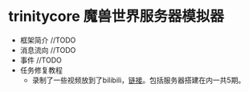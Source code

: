 # trinitycore 魔兽世界服务器模拟器

- 框架简介 //TODO
- 消息流向 //TODO
- 事件 //TODO
- 任务修复教程
  - 录制了一些视频放到了bilibili，[链接](https://www.bilibili.com/video/BV1LA411K7gW/)。包括服务器搭建在内一共5期。